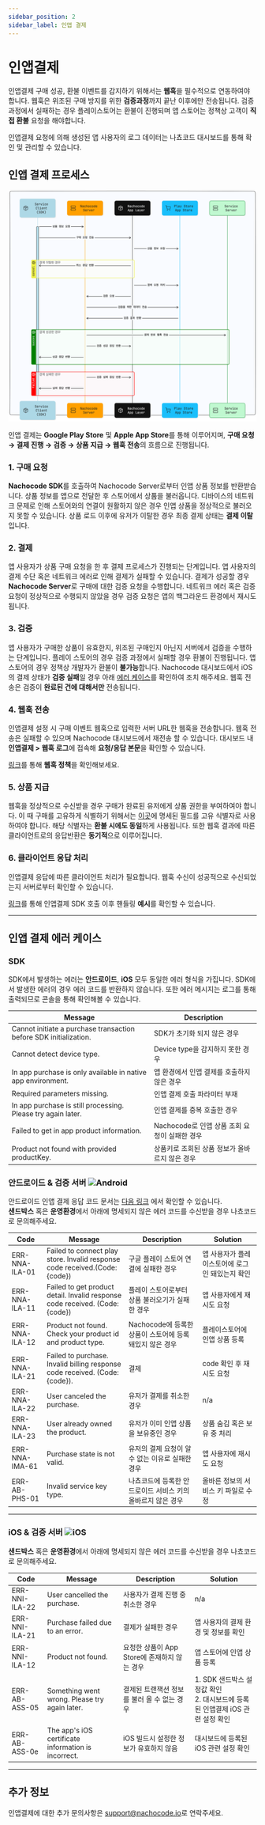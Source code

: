 ```yaml
---
sidebar_position: 2
sidebar_label: 인앱 결제
---
```


# 인앱결제

인앱결제 구매 성공, 환불 이벤트를 감지하기 위해서는 **웹훅**을 필수적으로 연동하여야 합니다. 웹훅은 위조된 구매 방지를 위한 **검증과정**까지 끝난 이후에만 전송됩니다.
검증과정에서 실패하는 경우 플레이스토어는 환불이 진행되며 앱 스토어는 정책상 고객이 **직접 환불** 요청을 해야합니다.

인앱결제 요청에 의해 생성된 앱 사용자의 로그 데이터는 나쵸코드 대시보드를 통해 확인 및 관리할 수 있습니다.

## **인앱 결제 프로세스**

![test](../../static/img/developer/nachocode_iap_sequence_diagram.png)

인앱 결제는 **Google Play Store** 및 **Apple App Store**를 통해 이루어지며, **구매 요청 → 결제 진행 → 검증 → 상품 지급 → 웹훅 전송**의 흐름으로 진행됩니다.

### 1. 구매 요청

**Nachocode SDK**를 호출하여 Nachocode Server로부터 인앱 상품 정보를 반환받습니다. 상품 정보를 앱으로 전달한 후 스토어에서 상품을 불러옵니다.
디바이스의 네트워크 문제로 인해 스토어와의 연결이 원활하지 않은 경우 인앱 상품을 정상적으로 불러오지 못할 수 있습니다.
상품 로드 이후에 유저가 이탈한 경우 최종 결제 상태는 **결제 이탈**입니다.

### 2. 결제

앱 사용자가 상품 구매 요청을 한 후 결제 프로세스가 진행되는 단계입니다.
앱 사용자의 결제 수단 혹은 네트워크 에러로 인해 결제가 실패할 수 있습니다.
결제가 성공할 경우 **Nachocode Server**로 구매에 대한 검증 요청을 수행합니다.
네트워크 에러 혹은 검증 요청이 정상적으로 수행되지 않았을 경우 검증 요청은 앱의 백그라운드 환경에서 재시도 됩니다.

### 3. 검증

앱 사용자가 구매한 상품이 유효한지, 위조된 구매인지 아닌지 서버에서 검증을 수행하는 단계입니다. 플레이 스토어의 경우 검증 과정에서 실패할 경우 환불이 진행됩니다.
앱 스토어의 경우 정책상 개발자가 환불이 **불가능**합니다. Nachocode 대시보드에서 iOS의 결제 상태가 **검증 실패**일 경우 아래 [에러 케이스](#인앱-결제-에러-케이스)를 확인하여 조치 해주세요. 웹훅 전송은 검증이 **완료된 건에 대해서만** 전송됩니다.

### 4. 웹훅 전송

인앱결제 설정 시 구매 이벤트 웹훅으로 입력한 서버 URL한 웹훅을 전송합니다.
웹훅 전송은 실패할 수 있으며 Nachocode 대시보드에서 재전송 할 수 있습니다. 대시보드 내 **인앱결제 > 웹훅 로그**에 접속해 **요청/응답 본문**을 확인할 수 있습니다.

[링크](../guide/webhook/overview.md)를 통해 **웹훅 정책**을 확인해보세요.

### 5. 상품 지급

웹훅을 정상적으로 수신받을 경우 구매가 완료된 유저에게 상품 권한을 부여하여야 합니다.
이 때 구매를 고유하게 식별하기 위해서는 [이곳](./webhook/iap/purchase.md#playstorepurchasedata)에 명세된 필드를 고유 식별자로 사용하여야 합니다.
해당 식별자는 **환불 시에도 동일**하게 사용됩니다. 또한 웹훅 결과에 따른 클라이언트로의 응답반환은 **동기적**으로 이루어집니다.

### 6. 클라이언트 응답 처리

인앱결제 응답에 따른 클라이언트 처리가 필요합니다. 웹훅 수신이 성공적으로 수신되었는지 서버로부터 확인할 수 있습니다.

[링크](../sdk/namespaces/iap.md#사용-예제)를 통해 인앱결제 SDK 호출 이후 핸들링 **예시**를 확인할 수 있습니다.

---

## 인앱 결제 에러 케이스

### **SDK**

SDK에서 발생하는 에러는 **안드로이드**, **iOS** 모두 동일한 에러 형식을 가집니다. SDK에서 발생한 에러의 경우 에러 코드를 반환하지 않습니다.
또한 에러 메시지는 로그를 통해 출력되므로 콘솔을 통해 확인해볼 수 있습니다.

| **Message**                                                       | **Description**                                |
| ----------------------------------------------------------------- | ---------------------------------------------- |
| Cannot initiate a purchase transaction before SDK initialization. | SDK가 초기화 되지 않은 경우                    |
| Cannot detect device type.                                        | Device type을 감지하지 못한 경우               |
| In app purchase is only available in native app environment.      | 앱 환경에서 인앱 결제를 호출하지 않은 경우     |
| Required parameters missing.                                      | 인앱 결제 호출 파라미터 부재                   |
| In app purchase is still processing. Please try again later.      | 인앱 결제를 중복 호출한 경우                   |
| Failed to get in app product information.                         | Nachocode로 인앱 상품 조회 요청이 실패한 경우  |
| Product not found with provided productKey.                       | 상품키로 조회된 상품 정보가 올바르지 않은 경우 |

### **안드로이드 & 검증 서버 ![Android](https://img.shields.io/badge/Android-A4C639?logo=android)**

안드로이드 인앱 결제 응답 코드 문서는 [다음 링크](https://developer.android.com/reference/com/android/billingclient/api/BillingClient.BillingResponseCode)
에서 확인할 수 있습니다.  
**샌드박스** 혹은 **운영환경**에서 아래에 명세되지 않은 에러 코드를 수신받을 경우 나쵸코드로 문의해주세요.

| **Code**       | **Message**                                                                    | **Description**                                             | **Solution**                                    |
| -------------- | ------------------------------------------------------------------------------ | ----------------------------------------------------------- | ----------------------------------------------- |
| ERR-NNA-ILA-01 | Failed to connect play store. Invalid response code received.(Code: \{code\})  | 구글 플레이 스토어 연결에 실패한 경우                       | 앱 사용자가 플레이스토어에 로그인 돼있는지 확인 |
| ERR-NNA-ILA-11 | Failed to get product detail. Invalid response code received. (Code: \{code\}) | 플레이 스토어로부터 상품 불러오기가 실패한 경우             | 앱 사용자에게 재시도 요청                       |
| ERR-NNA-ILA-12 | Product not found. Check your product id and product type.                     | Nachocode에 등록한 상품이 스토어에 등록돼있지 않은 경우     | 플레이스토어에 인앱 상품 등록                   |
| ERR-NNA-ILA-21 | Failed to purchase. Invalid billing response code received. (Code: \{code\}).  | 결제                                                        | code 확인 후 재시도 요청                        |
| ERR-NNA-ILA-22 | User canceled the purchase.                                                    | 유저가 결제를 취소한 경우                                   | n/a                                             |
| ERR-NNA-ILA-23 | User already owned the product.                                                | 유저가 이미 인앱 상품을 보유중인 경우                       | 상품 숨김 혹은 보유 중 처리                     |
| ERR-NNA-IMA-61 | Purchase state is not valid.                                                   | 유저의 결제 요청이 알 수 없는 이유로 실패한 경우            | 앱 사용자에 재시도 요청                         |
| ERR-AB-PHS-01  | Invalid service key type.                                                      | 나쵸코드에 등록한 안드로이드 서비스 키의 올바르지 않은 경우 | 올바른 정보의 서비스 키 파일로 수정             |

---

### **iOS & 검증 서버 ![iOS](https://img.shields.io/badge/ios-000000?logo=apple&color=lightgray)**

**샌드박스** 혹은 **운영환경**에서 아래에 명세되지 않은 에러 코드를 수신받을 경우 나쵸코드로 문의해주세요.

| **Code**       | **Message**                                         | **Description**                              | **Solution**                                                                      |
| -------------- | --------------------------------------------------- | -------------------------------------------- | --------------------------------------------------------------------------------- |
| ERR-NNI-ILA-22 | User cancelled the purchase.                        | 사용자가 결제 진행 중 취소한 경우            | n/a                                                                               |
| ERR-NNI-ILA-21 | Purchase failed due to an error.                    | 결제가 실패한 경우                           | 앱 사용자의 결제 환경 및 정보를 확인                                              |
| ERR-NNI-ILA-12 | Product not found.                                  | 요청한 상품이 App Store에 존재하지 않는 경우 | 앱 스토어에 인앱 상품 등록                                                        |
| ERR-AB-ASS-05  | Something went wrong. Please try again later.       | 결제된 트랜잭션 정보를 불러 올 수 없는 경우  | 1. SDK 샌드박스 설정값 확인<br/> 2. 대시보드에 등록된 인앱결제 iOS 관련 설정 확인 |
| ERR-AB-ASS-0e  | The app's iOS certificate information is incorrect. | iOS 빌드시 설정한 정보가 유효하지 않음       | 대시보드에 등록된 iOS 관련 설정 확인                                              |

---

## 추가 정보

인앱결제에 대한 추가 문의사항은 [support@nachocode.io](mailto:support@nachocode.io)로 연락주세요.
